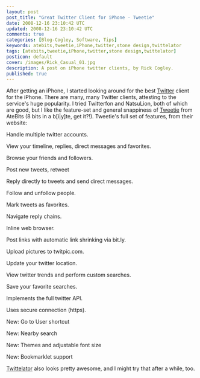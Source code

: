 ```yaml
---           
layout: post
post_title: "Great Twitter Client for iPhone - Tweetie"
date: 2008-12-16 23:10:42 UTC
updated: 2008-12-16 23:10:42 UTC
comments: true
categories: [Blog-Cogley, Software, Tips]
keywords: atebits,tweetie,iPhone,twitter,stone design,twittelator
tags: [atebits,tweetie,iPhone,twitter,stone design,twittelator]
posticon: default
cover: /images/Rick_Casual_01.jpg
description: A post on iPhone twitter clients, by Rick Cogley.
published: true
---
```

 

[](http://www.flickr.com/photos/81796435@N00/3114542402 "View 'iPhone Twitter Client Tweetie' on Flickr.com")After getting an iPhone, I started looking around for the best [Twitter](http://rick.cogley.info/topics_files/Twitter.php) client for the iPhone. There are many, many Twitter clients, attesting to the service's huge popularity. I tried Twitterfon and NatsuLion, both of which are good, but I like the feature-set and general snappiness of [Tweetie](http://www.atebits.com/software/tweetie/) from AteBits (8 bits in a b[i|y]te, get it?!). Tweetie's full set of features, from their website: 


> 


Handle multiple twitter accounts.


View your timeline, replies, direct messages and favorites.


Browse your friends and followers.


Post new tweets, retweet


Reply directly to tweets and send direct messages.


Follow and unfollow people.


Mark tweets as favorites.


Navigate reply chains.


Inline web browser.


Post links with automatic link shrinking via bit.ly.


Upload pictures to twitpic.com.


Update your twitter location.


View twitter trends and perform custom searches.


Save your favorite searches.


Implements the full twitter API.


Uses secure connection (https).


New: Go to User shortcut


New: Nearby search


New: Themes and adjustable font size


New: Bookmarklet support





[Twittelator](http://www.stone.com/Twittelator/) also looks pretty awesome, and I might try that after a while, too.

